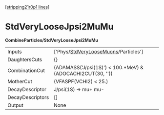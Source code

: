 [[stripping21r0p1 lines]](./stripping21r0p1-index)

# StdVeryLooseJpsi2MuMu

**CombineParticles/StdVeryLooseJpsi2MuMu**

|                  |                                                                                               |
|------------------|-----------------------------------------------------------------------------------------------|
| Inputs           | ['Phys/[StdVeryLooseMuons](./stripping21r0p1-commonparticles-stdveryloosemuons)/Particles'] |
| DaughtersCuts    | {}                                                                                            |
| CombinationCut   | (ADAMASS('J/psi(1S)') \< 100.\*MeV) & (ADOCACHI2CUT(30, ''))                                  |
| MotherCut        | (VFASPF(VCHI2) \< 25.)                                                                        |
| DecayDescriptor  | J/psi(1S) -\> mu+ mu-                                                                         |
| DecayDescriptors | []                                                                                          |
| Output           | None                                                                                          |

